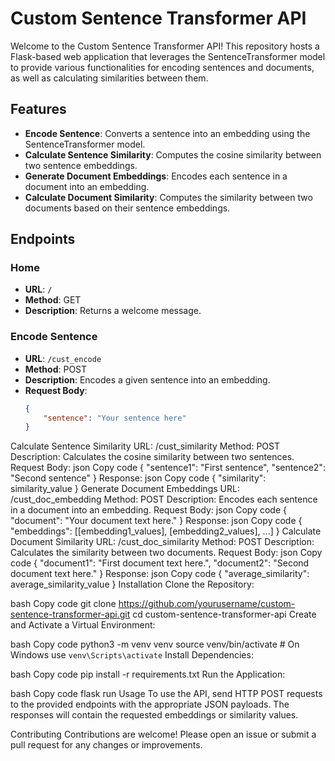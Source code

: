 # Custom Sentence Transformer API

Welcome to the Custom Sentence Transformer API! This repository hosts a Flask-based web application that leverages the SentenceTransformer model to provide various functionalities for encoding sentences and documents, as well as calculating similarities between them.

## Features

- **Encode Sentence**: Converts a sentence into an embedding using the SentenceTransformer model.
- **Calculate Sentence Similarity**: Computes the cosine similarity between two sentence embeddings.
- **Generate Document Embeddings**: Encodes each sentence in a document into an embedding.
- **Calculate Document Similarity**: Computes the similarity between two documents based on their sentence embeddings.

## Endpoints

### Home

- **URL**: `/`
- **Method**: GET
- **Description**: Returns a welcome message.

### Encode Sentence

- **URL**: `/cust_encode`
- **Method**: POST
- **Description**: Encodes a given sentence into an embedding.
- **Request Body**:
  ```json
  {
      "sentence": "Your sentence here"
  }
Calculate Sentence Similarity
URL: /cust_similarity
Method: POST
Description: Calculates the cosine similarity between two sentences.
Request Body:
json
Copy code
{
    "sentence1": "First sentence",
    "sentence2": "Second sentence"
}
Response:
json
Copy code
{
    "similarity": similarity_value
}
Generate Document Embeddings
URL: /cust_doc_embedding
Method: POST
Description: Encodes each sentence in a document into an embedding.
Request Body:
json
Copy code
{
    "document": "Your document text here."
}
Response:
json
Copy code
{
    "embeddings": [[embedding1_values], [embedding2_values], ...]
}
Calculate Document Similarity
URL: /cust_doc_similarity
Method: POST
Description: Calculates the similarity between two documents.
Request Body:
json
Copy code
{
    "document1": "First document text here.",
    "document2": "Second document text here."
}
Response:
json
Copy code
{
    "average_similarity": average_similarity_value
}
Installation
Clone the Repository:

bash
Copy code
git clone https://github.com/yourusername/custom-sentence-transformer-api.git
cd custom-sentence-transformer-api
Create and Activate a Virtual Environment:

bash
Copy code
python3 -m venv venv
source venv/bin/activate  # On Windows use `venv\Scripts\activate`
Install Dependencies:

bash
Copy code
pip install -r requirements.txt
Run the Application:

bash
Copy code
flask run
Usage
To use the API, send HTTP POST requests to the provided endpoints with the appropriate JSON payloads. The responses will contain the requested embeddings or similarity values.

Contributing
Contributions are welcome! Please open an issue or submit a pull request for any changes or improvements.
